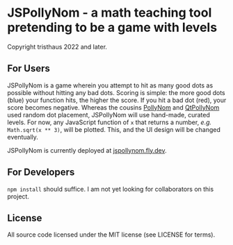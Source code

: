 # JSPollyNom - a math teaching tool pretending to be a game with levels 

Copyright tristhaus 2022 and later.

## For Users

JSPollyNom is a game wherein you attempt to hit as many good dots as possible without hitting any bad dots. Scoring is simple: the more good dots (blue) your function hits, the higher the score. If you hit a bad dot (red), your score becomes negative. Whereas the cousins [PollyNom](https://github.com/tristhaus/PollyNom) and [QtPollyNom](https://github.com/tristhaus/QtPollyNom) used random dot placement, JSPollyNom will use hand-made, curated levels. For now, any JavaScript function of `x` that returns a number, _e.g._ `Math.sqrt(x ** 3)`, will be plotted. This, and the UI design will be changed eventually.

JSPollyNom is currently deployed at [jspollynom.fly.dev](https://jspollynom.fly.dev).

## For Developers

`npm install` should suffice. I am not yet looking for collaborators on this project.

## License

All source code licensed under the MIT license (see LICENSE for terms).
